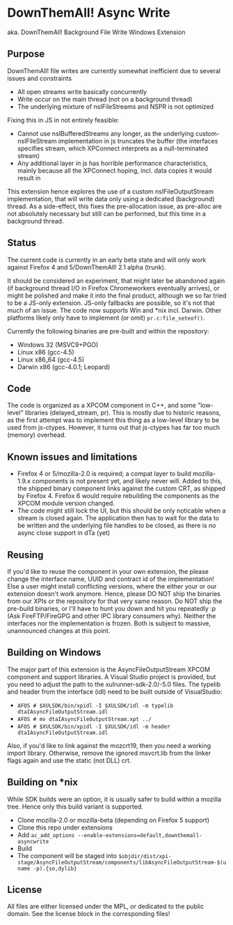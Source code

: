 DownThemAll! Async Write
========================
aka. DownThemAll! Background File Write Windows Extension


Purpose
---
DownThemAll! file writes are currently somewhat inefficient due to several issues and constraints

* All open streams write basically concurrently
* Write occur on the main thread (not on a background thread)
* The underlying mixture of nsIFileStreams and NSPR is not optimized

Fixing this in JS in not entirely feasible:

* Cannot use nsIBufferedStreams any longer, as the underlying custom-nsIFileStream implementation in js truncates the buffer (the interfaces specifies stream, which XPConnect interprets as a null-terminated stream)
* Any additional layer in js has horrible performance characteristics, mainly because all the XPConnect hoping, incl. data copies it would result in

This extension hence explores the use of a custom nsIFileOutputStream implementation, that will write data only using a dedicated (background) thread.
As a side-effect, this fixes the pre-allocation issue, as pre-alloc are not absolutely necessary but still can be performed, but this time in a background thread.


Status
---
The current code is currently in an early beta state and will only work against Firefox 4 and 5/DownThemAll! 2.1 alpha (trunk).

It should be considered an experiment, that might later be abandoned again (if background thread I/O in Firefox Chromeworkers eventually arrives), or might be polished and make it into the final product, although we so far tried to be a JS-only extension. JS-only fallbacks are possible, so it's not that much of an issue.
The code now supports Win and *nix incl. Darwin. Other platforms likely only have to implement (or omit) `pr.c:file_seteof()`.

Currently the following binaries are pre-built and within the repository:

* Windows 32 (MSVC9+PGO)
* Linux x86 (gcc-4.5)
* Linux x86_64 (gcc-4.5)
* Darwin x86 (gcc-4.0.1; Leopard)

Code
---
The code is organized as a XPCOM component in C++, and some "low-level" libraries (delayed_stream, pr).
This is mostly due to historic reasons, as the first attempt was to implement this thing as a low-level library to be used from js-ctypes.
However, it turns out that js-ctypes has far too much (memory) overhead.

Known issues and limitations
---

* Firefox 4 or 5/mozilla-2.0 is required; a compat layer to build mozilla-1.9.x components is not present yet, and likely never will. Added to this, the shipped binary component links against the custom CRT, as shipped by Firefox 4. Firefox 6 would require rebuilding the components as the XPCOM module version changed.
* The code might still lock the UI, but this should be only noticable when a stream is closed again. The application then has to wait for the data to be written and the underlying file handles to be closed, as there is no async close support in dTa (yet)


Reusing
---
If you'd like to reuse the component in your own extension, the please change the interface name, UUID and contract id of the implementation!
Else a user might install conflicting versions, where the either your or our extension doesn't work anymore.
Hence, please DO NOT ship the binaries from our XPIs or the repository for that very same reason.
Do NOT ship the pre-build binaries, or I'll have to hunt you down and hit you repeatedly :p (Ask FireFTP/FireGPG and other IPC library consumers why).
Neither the interfaces nor the implementation is frozen. Both is subject to massive, unannounced changes at this point.


Building on Windows
---

The major part of this extension is the AsyncFileOutputStream XPCOM component and support libraries.
A Visual Studio project is provided, but you need to adjust the path to the xulrunner-sdk-2.0/-5.0 files. The typelib and header from the interface (idl) need to be built outside of VisualStudio:

* `AFOS # $XULSDK/bin/xpidl -I $XULSDK/idl -m typelib dtaIAsyncFileOutputStream.idl`
* `AFOS # mv dtaIAsyncFileOutputStream.xpt ../`
* `AFOS # $XULSDK/bin/xpidl -I $XULSDK/idl -m header dtaIAsyncFileOutputStream.idl`

Also, if you'd like to link against the mozcrt19, then you need a working import library. Otherwise, remove the ignored msvcrt.lib from the linker flags again and use the static (not DLL) crt.

Building on *nix
---

While SDK builds were an option, it is usually safer to build within a mozilla tree. Hence only this build variant is supported.

* Clone mozilla-2.0 or mozilla-beta (depending on Firefox 5 support)
* Clone this repo under extensions
* Add `ac_add_options --enable-extensions=default,downthemall-asyncwrite`
* Build
* The component will be staged into `$objdir/dist/xpi-stage/AsyncFileOutputStream/components/libAsyncFileOutputStream-$(uname -p).{so,dylib}`

License
---
All files are either licensed under the MPL, or dedicated to the public domain. See the license block in the corresponding files!
